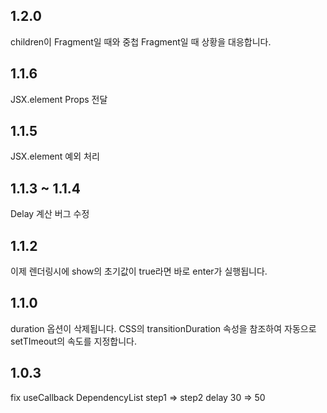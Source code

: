 ## 1.2.0

children이 Fragment일 때와 중첩 Fragment일 때 상황을 대응합니다.

## 1.1.6

JSX.element Props 전달

## 1.1.5

JSX.element 예외 처리

## 1.1.3 ~ 1.1.4

Delay 계산 버그 수정

## 1.1.2

이제 렌더링시에 show의 초기값이 true라면 바로 enter가 실행됩니다.

## 1.1.0

duration 옵션이 삭제됩니다.
CSS의 transitionDuration 속성을 참조하여 자동으로 setTImeout의 속도를 지정합니다.

## 1.0.3

fix useCallback DependencyList
step1 => step2 delay 30 => 50
